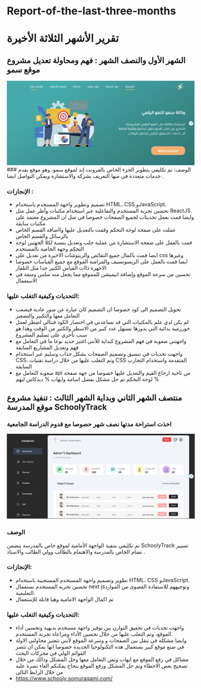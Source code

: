 # Report-of-the-last-three-months 
# تقرير الأشهر الثلاثة الأخيرة
 ## الشهر الأول والنصف الشهر : فهم ومحاولة تعديل  مشروع موقع سمو

 
<img src="https://raw.githubusercontent.com/salahkhenfer/Report-of-the-last-three-months/main/Screenshot%202023-09-27%20213515.png">
### الوصف:
تم تكليفي بتطوير الجزء الخاص بالفرونت إند لموقع سمو، وهو موقع يقدم خدمات متعددة في منها التعريف بشركة والاستشارة ويمكن التواصل ايضا .

### الإنجازات :

- تصميم وتطوير واجهة المستخدم باستخدام HTML، CSS وJavaScript.
- تحسين تجربة المستخدم والتفاعلية عبر استخدام مكتبات وأطر عمل مثل ReactJS.
وايضا قمت بعمل تحديثات لجميع الصفحات خصوصا في ضل ان المشروع معتمد على مكتبات سابقة 
- عملت على صفحة لوحة التحكم وقمت بالتعديل عليها وااضافة القسم الخاص بالرسائل والقسم الخاص
- قمت بالعمل على صفحة الاستشارة من عملية جلب وتعديل بنسبة لكلا الجهتين لوحة التحكم وجهة الخاصة بالمستخدم
- ايضا قمت باكمال جميع النقائص والريتوشات الاخيرة من تعديل على css وغيرها
- ايضا قمت بالعمل على الريسونسيف والمزامنة الموقع مع جميع القياسات خصوصا الاجهزة ذاات القياس الكبير جدا مثل التلفاز
- تحسين من سرعة الموقع وإضافة انيميشن للمموقع مما يجعل منه سلس ومتعة في الاستعمال 
### التحديات وكيفية التغلب عليها:
- تحويل التصميم الى كود خصوصا ان التصميم كان عبارة عن صور عادية فيصعب التعامل معها والتكبير والتصغير
- لم يكن لدي علم بالمكتبات التي قد تساعدني في اختصار الكود فبتالي اضطر لعمل خورزمية بدائية التي بدورها تستهل عدد كبير من الاسطر والكثير من الوقت وهذا هو سبب تأخري على تسليم المشروع 
 - واجهتني صعوبة في فهم المشروع كبداية للأنني اغتبر جديد نوعا ما في التعامل مع فهم وتعديل المشاريع السابقة 
- واجهت تحديات في تنسيق وتصميم الصفحات بشكل جذاب وسليم عبر استخدام CSS، وتم التغلب عليها من خلال دراسة تقنيات CSS المتقدمة واستخدام التجارب السابقة
- صعوبة التعامل مع api من ناحية ارحاع القيم والتعديل عليها خصوصا من جهة صفحة لوحة التحكم تم حل مشكل بفضل اسامة وايهاب % ديدكاس ليهم %
## منتصف الشهر الثاني وبداية الشهر الثالث : تنفيذ مشروع موقع المدرسة SchoolyTrack
### اخذت استراحة مدتها نصف شهر حصوصا مع قدوم الدراسة الجامعية 
 <img src ="https://raw.githubusercontent.com/salahkhenfer/Report-of-the-last-three-months/main/Screenshot%202023-09-27%20213441.png">

### الوصف

تم تكليفي بتنفيذ الواجهة الأمامية لموقع خاص بالمدرسة يتضمن SchoolyTrack تسيير نضام الخاص بالمدرسة والاهتمام بالطالب  وولي الطالب والاستاذ .

### الإنجازات:

- تطوير وتصميم واجهة المستخدم المستجيبة باستخدام HTML، CSS وJavaScript.
- تحسين تجربة المستخدم  بستعمال next jsوتوجيههم للاستفادة القصوى من الموارد التعليمية.
- تم اكمال الواجهة الامامية وهيا قابلة للإستعمال 
### التحديات وكيفية التغلب عليها:
- واجهت تحديات في تحقيق التوازن بين توفير واجهة مستخدم بديهية وتحسين أداء الموقع، وتم التغلب عليها من خلال تحسين الأداء ومراعاة تجربة المستخدم.
- وايضا مشكلة في تنقل بين الصفحات و وسرعة الموقع لأنني تتعتبر  محاولتي الاولة في صنع موقع كبير بستعمال هذه التكنولوجيا الجديدة خصوصا انها يمكن ان تتصر القوائم الولي في محركات البحث
- مشاكل في رفع الموقع مع ايهاب وتمن التعامل معها وحل المشكل وذالك من خلال تصحيح بعض الاخطاء وتم حل المشكل ورفع الموقع بنجاح يمكنكم الغاء نضرة عليه  من خلال الرابط التالي
- https://www.schooly.somuraqami.com/

  
